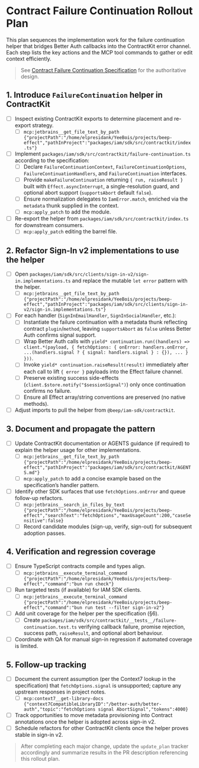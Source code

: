 # Contract Failure Continuation Rollout Plan

This plan sequences the implementation work for the failure continuation helper that bridges Better Auth callbacks into the ContractKit error channel. Each step lists the key actions and the MCP tool commands to gather or edit context efficiently.

> See [Contract Failure Continuation Specification](./CONTRACT_FAILURE_CONTINUATION_SPEC.md) for the authoritative design.

## 1. Introduce `FailureContinuation` helper in ContractKit
- [ ] Inspect existing ContractKit exports to determine placement and re-export strategy.
  - [ ] `mcp:jetbrains__get_file_text_by_path {"projectPath":"/home/elpresidank/YeeBois/projects/beep-effect","pathInProject":"packages/iam/sdk/src/contractkit/index.ts"}`
- [ ] Implement `packages/iam/sdk/src/contractkit/failure-continuation.ts` according to the specification:
  - [ ] Declare `FailureContinuationContext`, `FailureContinuationOptions`, `FailureContinuationHandlers`, and `FailureContinuation` interfaces.
  - [ ] Provide `makeFailureContinuation` returning `{ run, raiseResult }` built with `Effect.asyncInterrupt`, a single-resolution guard, and optional abort support (`supportsAbort` default `false`).
  - [ ] Ensure normalization delegates to `IamError.match`, enriched via the `metadata` thunk supplied in the context.
  - [ ] `mcp:apply_patch` to add the module.
- [ ] Re-export the helper from `packages/iam/sdk/src/contractkit/index.ts` for downstream consumers.
  - [ ] `mcp:apply_patch` editing the barrel file.

## 2. Refactor Sign-In v2 implementations to use the helper
- [ ] Open `packages/iam/sdk/src/clients/sign-in-v2/sign-in.implementations.ts` and replace the mutable `let error` pattern with the helper.
  - [ ] `mcp:jetbrains__get_file_text_by_path {"projectPath":"/home/elpresidank/YeeBois/projects/beep-effect","pathInProject":"packages/iam/sdk/src/clients/sign-in-v2/sign-in.implementations.ts"}`
- [ ] For each handler (`SignInEmailHandler`, `SignInSocialHandler`, etc.):
  - [ ] Instantiate the failure continuation with a metadata thunk reflecting contract `plugin`/`method`, leaving `supportsAbort` as `false` unless Better Auth confirms signal support.
  - [ ] Wrap Better Auth calls with `yield* continuation.run((handlers) => client.*(payload, { fetchOptions: { onError: handlers.onError, ...(handlers.signal ? { signal: handlers.signal } : {}), ... } }))`.
  - [ ] Invoke `yield* continuation.raiseResult(result)` immediately after each call to lift `{ error }` payloads into the Effect failure channel.
  - [ ] Preserve existing success side-effects (`client.$store.notify("$sessionSignal")`) only once continuation confirms no failure.
  - [ ] Ensure all Effect array/string conventions are preserved (no native methods).
- [ ] Adjust imports to pull the helper from `@beep/iam-sdk/contractkit`.

## 3. Document and propagate the pattern
- [ ] Update ContractKit documentation or AGENTS guidance (if required) to explain the helper usage for other implementations.
  - [ ] `mcp:jetbrains__get_file_text_by_path {"projectPath":"/home/elpresidank/YeeBois/projects/beep-effect","pathInProject":"packages/iam/sdk/src/contractkit/AGENTS.md"}`
  - [ ] `mcp:apply_patch` to add a concise example based on the specification’s handler pattern.
- [ ] Identify other SDK surfaces that use `fetchOptions.onError` and queue follow-up refactors.
  - [ ] `mcp:jetbrains__search_in_files_by_text {"projectPath":"/home/elpresidank/YeeBois/projects/beep-effect","searchText":"fetchOptions","maxUsageCount":200,"caseSensitive":false}`
  - [ ] Record candidate modules (sign-up, verify, sign-out) for subsequent adoption passes.

## 4. Verification and regression coverage
- [ ] Ensure TypeScript contracts compile and types align.
  - [ ] `mcp:jetbrains__execute_terminal_command {"projectPath":"/home/elpresidank/YeeBois/projects/beep-effect","command":"bun run check"}`
- [ ] Run targeted tests (if available) for IAM SDK clients.
  - [ ] `mcp:jetbrains__execute_terminal_command {"projectPath":"/home/elpresidank/YeeBois/projects/beep-effect","command":"bun run test --filter sign-in-v2"}`
- [ ] Add unit coverage for the helper per the specification (§6).
  - [ ] Create `packages/iam/sdk/src/contractkit/__tests__/failure-continuation.test.ts` verifying callback failure, promise rejection, success path, `raiseResult`, and optional abort behaviour.
- [ ] Coordinate with QA for manual sign-in regression if automated coverage is limited.

## 5. Follow-up tracking
- [ ] Document the current assumption (per the Context7 lookup in the specification) that `fetchOptions.signal` is unsupported; capture any upstream responses in project notes.
  - [ ] `mcp:context7__get-library-docs {"context7CompatibleLibraryID":"/better-auth/better-auth","topic":"fetchOptions signal AbortSignal","tokens":4000}`
- [ ] Track opportunities to move metadata provisioning into Contract annotations once the helper is adopted across sign-in v2.
- [ ] Schedule refactors for other ContractKit clients once the helper proves stable in sign-in v2.

> After completing each major change, update the `update_plan` tracker accordingly and summarize results in the PR description referencing this rollout plan.
